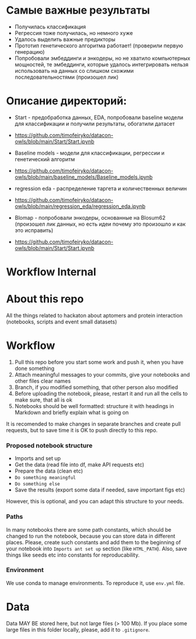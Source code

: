 # Самые важные результаты 
- Получилась классификация
- Регрессия тоже получилась, но немного хуже
- Удалось выделить важные предикторы
- Прототип генетического алгоритма работает! (проверили первую генерацию)
- Попробовали эмбеддинги и энкодеры, но не хватило компьютерных мощностей, те эмбеддинги, которые удалось интегрировать нельзя использовать на данных со слишком схожими последовательностями (произошел лик)
# Описание директорий:
- Start - предобработка данных, EDA, попробовали baseline модели для классификации и получили результаты, обогатили датасет
- https://github.com/timofeiryko/datacon-owls/blob/main/Start/Start.ipynb

- Baseline models - модели для классификации, регрессии и генетический алгоритм
- https://github.com/timofeiryko/datacon-owls/blob/main/baseline_models/Baseline_models.ipynb

- regression eda - распределение таргета и количественных величин
- https://github.com/timofeiryko/datacon-owls/blob/main/regression_eda/regression_eda.ipynb
  
- Blomap - попробовали энкодеры, основанные на Blosum62 (произошел лик данных, но есть идеи почему это произошло и как это исправить)
- https://github.com/timofeiryko/datacon-owls/blob/main/Start/Start.ipynb 







# Workflow Internal
# About this repo
All the things related to hackaton about aptomers and protein interaction (notebooks, scripts and event small datasets)

# Workflow

1) Pull this repo before you start some work and push it, when you have done something
2) Attach meaningful messages to your commits, give your notebooks and other files clear names 
2) Branch, if you modified something, that other person also modified
3) Before uploading the notebook, please, restart it and run all the cells to make sure, that all is ok
4) Notebooks should be well formatted: structure it with headings in Markdown and briefly explain what is going on

It is recomended to make changes in separate branches and create pull requests, but to save time it is OK to push directly to this repo.

### Proposed notebook structure
- Imports and set up
- Get the data (read file into df, make API requests etc)
- Prepare the data (clean etc)
- `Do something meaningful`
- `Do something else`
- Save the results (export some data if needed, save important figs etc)

However, this is optional, and you can adapt this structure to your needs.

### Paths

In many  notebooks there are some path constants, which should be changed to run the notebook, because  you can store data in different places. Please, create such constants and add them to the beginning of your notebook into `Imports ant set up` section (like `HTML_PATH`). Also, save things like seeds etc into constants for reproducability.

### Environment

We use conda to manage environments. To reproduce it, use `env.yml` file.

# Data

Data MAY BE stored here, but not large files (> 100 Mb). If you place some large files in this folder locally, please, add it to `.gitignore`.
